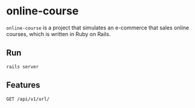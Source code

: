 # online-course

`online-course` is a project that simulates an e-commerce that sales online courses, which is written
in Ruby on Rails.

## Run

```
rails server
```

## Features

```
GET /api/v1/url/
```
